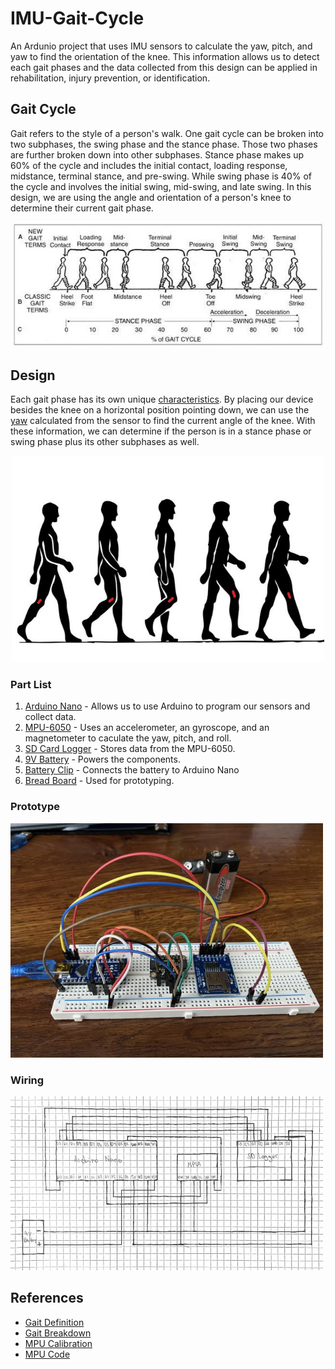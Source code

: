 # IMU-Gait-Cycle
An Ardunio project that uses IMU sensors to calculate the yaw, pitch, and yaw to find the orientation of the knee. This information allows us to detect each gait phases and the data collected from this design can be applied in rehabilitation, injury prevention, or identification.

## Gait Cycle
Gait refers to the style of a person's walk. One gait cycle can be broken into two subphases, the swing phase and the stance phase. Those two phases are further broken down into other subphases. Stance phase makes up 60% of the cycle and includes the initial contact, loading response, midstance, terminal stance, and pre-swing. While swing phase is 40% of the cycle and involves the initial swing, mid-swing, and late swing. In this design, we are using the angle and orientation of a person's knee to determine their current gait phase.

<p align="center">
  <img src="gaitcycle.jpg" width="500">
</p>

## Design
Each gait phase has its own unique [characteristics](https://www.youtube.com/watch?v=QAnEhz6Eqn4). By placing our device besides the knee on a horizontal position pointing down, we can use the [yaw](https://www.youtube.com/watch?v=pQ24NtnaLl8) calculated from the sensor to find the current angle of the knee. With these information, we can determine if the person is in a stance phase or swing phase plus its other subphases as well. 

<p align="center">
  <img src="walkWithSensor.jpg" width="500">
</p>

### Part List
1. [Arduino Nano](https://www.amazon.com/ELEGOO-Arduino-ATmega328P-Without-Compatible/dp/B0713XK923) - Allows us to use Arduino to program our sensors and collect data.
2. [MPU-6050](https://www.adafruit.com/product/3886) - Uses an accelerometer, an gyroscope, and an magnetometer to caculate the yaw, pitch, and roll.
3. [SD Card Logger](https://www.adafruit.com/product/254) - Stores data from the MPU-6050.
4. [9V Battery](https://www.amazon.com/Energizer-E522-Alkaline-battery-later/dp/B00MNRYY0A/ref=sr_1_7crid=VVUIZ2E1DTJA&dchild=1&keywords=9+volt+battery&qid=1584131898&s=hpc&sprefix=9+v%2Caps%2C210&sr=1-7) - Powers the components.
5. [Battery Clip](https://www.amazon.com/Breadboards-Solderless-Breadboard-Distribution-Connecting/dp/B07DL13RZH/ref=sr_1_3?dchild=1&keywords=breadboard&qid=1609301104&sr=8-3) - Connects the battery to Arduino Nano
6. [Bread Board](https://www.amazon.com/Breadboards-Solderless-Breadboard-Distribution-Connecting/dp/B07DL13RZH/ref=sr_1_3?dchild=1&keywords=breadboard&qid=1609301104&sr=8-3) - Used for prototyping.

### Prototype
  <img src="design.jpg" width="500">

### Wiring
  <img src="wiring.PNG" width="500">

## References
* [Gait Definition](https://www.physio-pedia.com/Gait) 
* [Gait Breakdown](https://www.youtube.com/watch?v=QAnEhz6Eqn4)
* [MPU Calibration](https://wired.chillibasket.com/2015/01/calibrating-mpu6050/)
* [MPU Code](https://maker.pro/arduino/tutorial/how-to-interface-arduino-and-the-mpu-6050-sensor)
